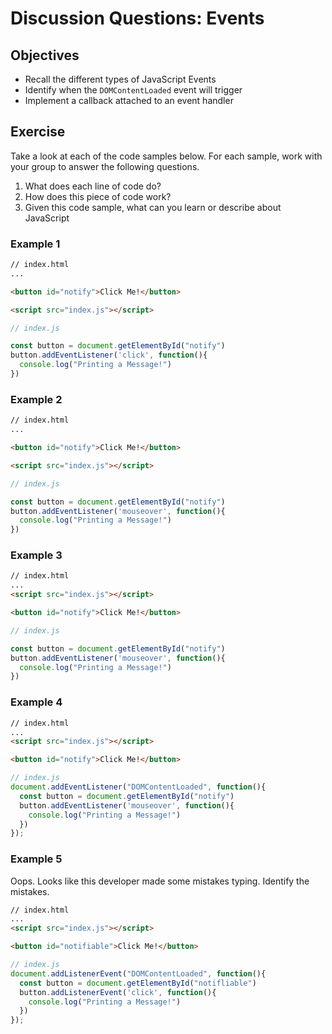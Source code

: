 # Discussion Questions: Events

## Objectives

* Recall the different types of JavaScript Events
* Identify when the `DOMContentLoaded` event will trigger
* Implement a callback attached to an event handler

## Exercise

Take a look at each of the code samples below. For each sample, work with your
group to answer the following questions.

1. What does each line of code do?
2. How does this piece of code work?
3. Given this code sample, what can you learn or describe about JavaScript

### Example 1

```html
// index.html
...

<button id="notify">Click Me!</button>

<script src="index.js"></script>
```

```js
// index.js

const button = document.getElementById("notify")
button.addEventListener('click', function(){
  console.log("Printing a Message!")
})
```

### Example 2

```html
// index.html
...

<button id="notify">Click Me!</button>

<script src="index.js"></script>
```

```js
// index.js

const button = document.getElementById("notify")
button.addEventListener('mouseover', function(){
  console.log("Printing a Message!")
})
```

### Example 3

```html
// index.html
...
<script src="index.js"></script>

<button id="notify">Click Me!</button>

```

```js
// index.js

const button = document.getElementById("notify")
button.addEventListener('mouseover', function(){
  console.log("Printing a Message!")
})
```

### Example 4

```html
// index.html
...
<script src="index.js"></script>

<button id="notify">Click Me!</button>

```

```js
// index.js
document.addEventListener("DOMContentLoaded", function(){
  const button = document.getElementById("notify")
  button.addEventListener('mouseover', function(){
    console.log("Printing a Message!")
  })
});
```

### Example 5

Oops. Looks like this developer made some mistakes typing. Identify the mistakes.

```html
// index.html
...
<script src="index.js"></script>

<button id="notifiable">Click Me!</button>

```

```js
// index.js
document.addListenerEvent("DOMContentLoaded", function(){
  const button = document.getElementById("notifliable")
  button.addListenerEvent('click', function(){
    console.log("Printing a Message!")
  })
});
```
